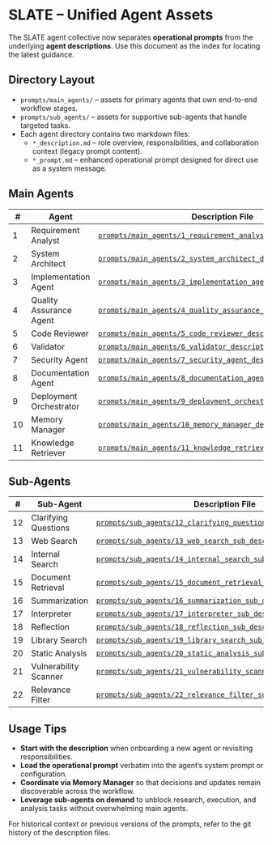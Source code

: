 # SLATE – Unified Agent Assets

The SLATE agent collective now separates **operational prompts** from the underlying **agent descriptions**. Use this document as the index for locating the latest guidance.

## Directory Layout
- `prompts/main_agents/` – assets for primary agents that own end-to-end workflow stages.
- `prompts/sub_agents/` – assets for supportive sub-agents that handle targeted tasks.
- Each agent directory contains two markdown files:
  - `*_description.md` – role overview, responsibilities, and collaboration context (legacy prompt content).
  - `*_prompt.md` – enhanced operational prompt designed for direct use as a system message.

## Main Agents
| # | Agent | Description File | Operational Prompt |
|---|-------|------------------|--------------------|
| 1 | Requirement Analyst | [`prompts/main_agents/1_requirement_analyst_description.md`](prompts/main_agents/1_requirement_analyst_description.md) | [`prompts/main_agents/1_requirement_analyst_prompt.md`](prompts/main_agents/1_requirement_analyst_prompt.md) |
| 2 | System Architect | [`prompts/main_agents/2_system_architect_description.md`](prompts/main_agents/2_system_architect_description.md) | [`prompts/main_agents/2_system_architect_prompt.md`](prompts/main_agents/2_system_architect_prompt.md) |
| 3 | Implementation Agent | [`prompts/main_agents/3_implementation_agent_description.md`](prompts/main_agents/3_implementation_agent_description.md) | [`prompts/main_agents/3_implementation_agent_prompt.md`](prompts/main_agents/3_implementation_agent_prompt.md) |
| 4 | Quality Assurance Agent | [`prompts/main_agents/4_quality_assurance_agent_description.md`](prompts/main_agents/4_quality_assurance_agent_description.md) | [`prompts/main_agents/4_quality_assurance_agent_prompt.md`](prompts/main_agents/4_quality_assurance_agent_prompt.md) |
| 5 | Code Reviewer | [`prompts/main_agents/5_code_reviewer_description.md`](prompts/main_agents/5_code_reviewer_description.md) | [`prompts/main_agents/5_code_reviewer_prompt.md`](prompts/main_agents/5_code_reviewer_prompt.md) |
| 6 | Validator | [`prompts/main_agents/6_validator_description.md`](prompts/main_agents/6_validator_description.md) | [`prompts/main_agents/6_validator_prompt.md`](prompts/main_agents/6_validator_prompt.md) |
| 7 | Security Agent | [`prompts/main_agents/7_security_agent_description.md`](prompts/main_agents/7_security_agent_description.md) | [`prompts/main_agents/7_security_agent_prompt.md`](prompts/main_agents/7_security_agent_prompt.md) |
| 8 | Documentation Agent | [`prompts/main_agents/8_documentation_agent_description.md`](prompts/main_agents/8_documentation_agent_description.md) | [`prompts/main_agents/8_documentation_agent_prompt.md`](prompts/main_agents/8_documentation_agent_prompt.md) |
| 9 | Deployment Orchestrator | [`prompts/main_agents/9_deployment_orchestrator_description.md`](prompts/main_agents/9_deployment_orchestrator_description.md) | [`prompts/main_agents/9_deployment_orchestrator_prompt.md`](prompts/main_agents/9_deployment_orchestrator_prompt.md) |
| 10 | Memory Manager | [`prompts/main_agents/10_memory_manager_description.md`](prompts/main_agents/10_memory_manager_description.md) | [`prompts/main_agents/10_memory_manager_prompt.md`](prompts/main_agents/10_memory_manager_prompt.md) |
| 11 | Knowledge Retriever | [`prompts/main_agents/11_knowledge_retriever_description.md`](prompts/main_agents/11_knowledge_retriever_description.md) | [`prompts/main_agents/11_knowledge_retriever_prompt.md`](prompts/main_agents/11_knowledge_retriever_prompt.md) |

## Sub-Agents
| # | Sub-Agent | Description File | Operational Prompt |
|---|-----------|------------------|--------------------|
| 12 | Clarifying Questions | [`prompts/sub_agents/12_clarifying_questions_sub_description.md`](prompts/sub_agents/12_clarifying_questions_sub_description.md) | [`prompts/sub_agents/12_clarifying_questions_sub_prompt.md`](prompts/sub_agents/12_clarifying_questions_sub_prompt.md) |
| 13 | Web Search | [`prompts/sub_agents/13_web_search_sub_description.md`](prompts/sub_agents/13_web_search_sub_description.md) | [`prompts/sub_agents/13_web_search_sub_prompt.md`](prompts/sub_agents/13_web_search_sub_prompt.md) |
| 14 | Internal Search | [`prompts/sub_agents/14_internal_search_sub_description.md`](prompts/sub_agents/14_internal_search_sub_description.md) | [`prompts/sub_agents/14_internal_search_sub_prompt.md`](prompts/sub_agents/14_internal_search_sub_prompt.md) |
| 15 | Document Retrieval | [`prompts/sub_agents/15_document_retrieval_sub_description.md`](prompts/sub_agents/15_document_retrieval_sub_description.md) | [`prompts/sub_agents/15_document_retrieval_sub_prompt.md`](prompts/sub_agents/15_document_retrieval_sub_prompt.md) |
| 16 | Summarization | [`prompts/sub_agents/16_summarization_sub_description.md`](prompts/sub_agents/16_summarization_sub_description.md) | [`prompts/sub_agents/16_summarization_sub_prompt.md`](prompts/sub_agents/16_summarization_sub_prompt.md) |
| 17 | Interpreter | [`prompts/sub_agents/17_interpreter_sub_description.md`](prompts/sub_agents/17_interpreter_sub_description.md) | [`prompts/sub_agents/17_interpreter_sub_prompt.md`](prompts/sub_agents/17_interpreter_sub_prompt.md) |
| 18 | Reflection | [`prompts/sub_agents/18_reflection_sub_description.md`](prompts/sub_agents/18_reflection_sub_description.md) | [`prompts/sub_agents/18_reflection_sub_prompt.md`](prompts/sub_agents/18_reflection_sub_prompt.md) |
| 19 | Library Search | [`prompts/sub_agents/19_library_search_sub_description.md`](prompts/sub_agents/19_library_search_sub_description.md) | [`prompts/sub_agents/19_library_search_sub_prompt.md`](prompts/sub_agents/19_library_search_sub_prompt.md) |
| 20 | Static Analysis | [`prompts/sub_agents/20_static_analysis_sub_description.md`](prompts/sub_agents/20_static_analysis_sub_description.md) | [`prompts/sub_agents/20_static_analysis_sub_prompt.md`](prompts/sub_agents/20_static_analysis_sub_prompt.md) |
| 21 | Vulnerability Scanner | [`prompts/sub_agents/21_vulnerability_scanner_sub_description.md`](prompts/sub_agents/21_vulnerability_scanner_sub_description.md) | [`prompts/sub_agents/21_vulnerability_scanner_sub_prompt.md`](prompts/sub_agents/21_vulnerability_scanner_sub_prompt.md) |
| 22 | Relevance Filter | [`prompts/sub_agents/22_relevance_filter_sub_description.md`](prompts/sub_agents/22_relevance_filter_sub_description.md) | [`prompts/sub_agents/22_relevance_filter_sub_prompt.md`](prompts/sub_agents/22_relevance_filter_sub_prompt.md) |

## Usage Tips
- **Start with the description** when onboarding a new agent or revisiting responsibilities.
- **Load the operational prompt** verbatim into the agent’s system prompt or configuration.
- **Coordinate via Memory Manager** so that decisions and updates remain discoverable across the workflow.
- **Leverage sub-agents on demand** to unblock research, execution, and analysis tasks without overwhelming main agents.

For historical context or previous versions of the prompts, refer to the git history of the description files.
